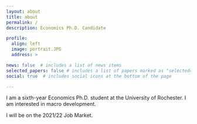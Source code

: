 ```yaml
---
layout: about
title: about
permalink: /
description: Economics Ph.D. Candidate

profile:
  align: left
  image: portrait.JPG
  address: >

news: false  # includes a list of news items
selected_papers: false # includes a list of papers marked as "selected={true}"
social: true  # includes social icons at the bottom of the page

---
```


I am a sixth-year Economics Ph.D. student at the University of Rochester.
I am interested in macro development.

I will be on the 2021/22 Job Market.